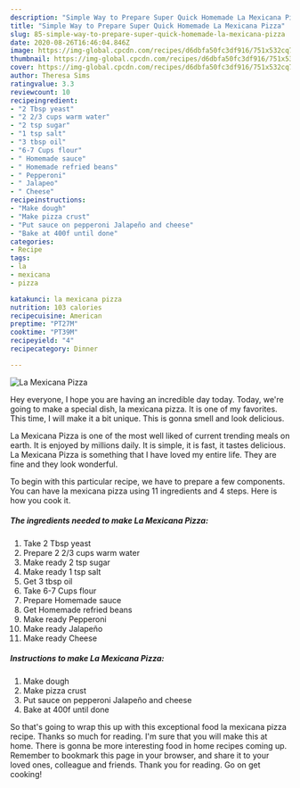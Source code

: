 ```yaml
---
description: "Simple Way to Prepare Super Quick Homemade La Mexicana Pizza"
title: "Simple Way to Prepare Super Quick Homemade La Mexicana Pizza"
slug: 85-simple-way-to-prepare-super-quick-homemade-la-mexicana-pizza
date: 2020-08-26T16:46:04.846Z
image: https://img-global.cpcdn.com/recipes/d6dbfa50fc3df916/751x532cq70/la-mexicana-pizza-recipe-main-photo.jpg
thumbnail: https://img-global.cpcdn.com/recipes/d6dbfa50fc3df916/751x532cq70/la-mexicana-pizza-recipe-main-photo.jpg
cover: https://img-global.cpcdn.com/recipes/d6dbfa50fc3df916/751x532cq70/la-mexicana-pizza-recipe-main-photo.jpg
author: Theresa Sims
ratingvalue: 3.3
reviewcount: 10
recipeingredient:
- "2 Tbsp yeast"
- "2 2/3 cups warm water"
- "2 tsp sugar"
- "1 tsp salt"
- "3 tbsp oil"
- "6-7 Cups flour"
- " Homemade sauce"
- " Homemade refried beans"
- " Pepperoni"
- " Jalapeo"
- " Cheese"
recipeinstructions:
- "Make dough"
- "Make pizza crust"
- "Put sauce on pepperoni Jalapeño and cheese"
- "Bake at 400f until done"
categories:
- Recipe
tags:
- la
- mexicana
- pizza

katakunci: la mexicana pizza 
nutrition: 103 calories
recipecuisine: American
preptime: "PT27M"
cooktime: "PT39M"
recipeyield: "4"
recipecategory: Dinner

---
```



![La Mexicana Pizza](https://img-global.cpcdn.com/recipes/d6dbfa50fc3df916/751x532cq70/la-mexicana-pizza-recipe-main-photo.jpg)

Hey everyone, I hope you are having an incredible day today. Today, we're going to make a special dish, la mexicana pizza. It is one of my favorites. This time, I will make it a bit unique. This is gonna smell and look delicious.



La Mexicana Pizza is one of the most well liked of current trending meals on earth. It is enjoyed by millions daily. It is simple, it is fast, it tastes delicious. La Mexicana Pizza is something that I have loved my entire life. They are fine and they look wonderful.


To begin with this particular recipe, we have to prepare a few components. You can have la mexicana pizza using 11 ingredients and 4 steps. Here is how you cook it.

<!--inarticleads1-->

##### The ingredients needed to make La Mexicana Pizza:

1. Take 2 Tbsp yeast
1. Prepare 2 2/3 cups warm water
1. Make ready 2 tsp sugar
1. Make ready 1 tsp salt
1. Get 3 tbsp oil
1. Take 6-7 Cups flour
1. Prepare  Homemade sauce
1. Get  Homemade refried beans
1. Make ready  Pepperoni
1. Make ready  Jalapeño
1. Make ready  Cheese




<!--inarticleads2-->

##### Instructions to make La Mexicana Pizza:

1. Make dough
1. Make pizza crust
1. Put sauce on pepperoni Jalapeño and cheese
1. Bake at 400f until done




So that's going to wrap this up with this exceptional food la mexicana pizza recipe. Thanks so much for reading. I'm sure that you will make this at home. There is gonna be more interesting food in home recipes coming up. Remember to bookmark this page in your browser, and share it to your loved ones, colleague and friends. Thank you for reading. Go on get cooking!
